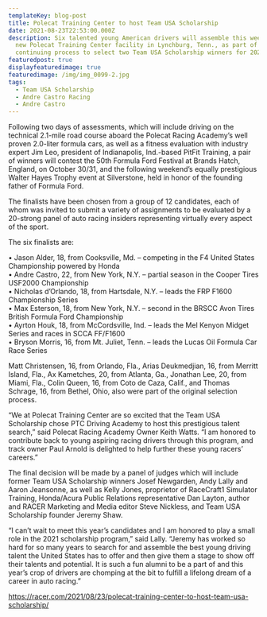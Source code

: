 ```yaml
---
templateKey: blog-post
title: Polecat Training Center to host Team USA Scholarship
date: 2021-08-23T22:53:00.000Z
description: Six talented young American drivers will assemble this week at the
  new Polecat Training Center facility in Lynchburg, Tenn., as part of a
  continuing process to select two Team USA Scholarship winners for 2021.
featuredpost: true
displayfeaturedimage: true
featuredimage: /img/img_0099-2.jpg
tags:
  - Team USA Scholarship
  - Andre Castro Racing
  - Andre Castro
---
```

<!--StartFragment-->

Following two days of assessments, which will include driving on the technical 2.1-mile road course aboard the Polecat Racing Academy’s well proven 2.0-liter formula cars, as well as a fitness evaluation with industry expert Jim Leo, president of Indianapolis, Ind.-based PitFit Training, a pair of winners will contest the 50th Formula Ford Festival at Brands Hatch, England, on October 30/31, and the following weekend’s equally prestigious Walter Hayes Trophy event at Silverstone, held in honor of the founding father of Formula Ford.

The finalists have been chosen from a group of 12 candidates, each of whom was invited to submit a variety of assignments to be evaluated by a 20-strong panel of auto racing insiders representing virtually every aspect of the sport.

The six finalists are:

• Jason Alder, 18, from Cooksville, Md. – competing in the F4 United States Championship powered by Honda\
• Andre Castro, 22, from New York, N.Y. – partial season in the Cooper Tires USF2000 Championship\
• Nicholas d’Orlando, 18, from Hartsdale, N.Y. – leads the FRP F1600 Championship Series\
• Max Esterson, 18, from New York, N.Y. – second in the BRSCC Avon Tires British Formula Ford Championship\
• Ayrton Houk, 18, from McCordsville, Ind. – leads the Mel Kenyon Midget Series and races in SCCA FF/F1600\
• Bryson Morris, 16, from Mt. Juliet, Tenn. – leads the Lucas Oil Formula Car Race Series

Matt Christensen, 16, from Orlando, Fla., Arias Deukmedjian, 16, from Merritt Island, Fla., Ax Kametches, 20, from Atlanta, Ga., Jonathan Lee, 20, from Miami, Fla., Colin Queen, 16, from Coto de Caza, Calif., and Thomas Schrage, 16, from Bethel, Ohio, also were part of the original selection process.

“We at Polecat Training Center are so excited that the Team USA Scholarship chose PTC Driving Academy to host this prestigious talent search,” said Polecat Racing Academy Owner Keith Watts. “I am honored to contribute back to young aspiring racing drivers through this program, and track owner Paul Arnold is delighted to help further these young racers’ careers.”

The final decision will be made by a panel of judges which will include former Team USA Scholarship winners Josef Newgarden, Andy Lally and Aaron Jeansonne, as well as Kelly Jones, proprietor of RaceCraft1 Simulator Training, Honda/Acura Public Relations representative Dan Layton, author and RACER Marketing and Media editor Steve Nickless, and Team USA Scholarship founder Jeremy Shaw.

“I can’t wait to meet this year’s candidates and I am honored to play a small role in the 2021 scholarship program,” said Lally. “Jeremy has worked so hard for so many years to search for and assemble the best young driving talent the United States has to offer and then give them a stage to show off their talents and potential. It is such a fun alumni to be a part of and this year’s crop of drivers are chomping at the bit to fulfill a lifelong dream of a career in auto racing.”

<!--EndFragment-->



https://racer.com/2021/08/23/polecat-training-center-to-host-team-usa-scholarship/